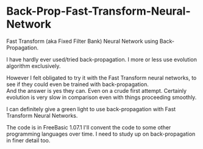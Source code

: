 # Back-Prop-Fast-Transform-Neural-Network
Fast Transform (aka Fixed Filter Bank) Neural Network using Back-Propagation.

I have hardly ever used/tried back-propagation.  I more or less use evolution algorithm exclusively.

However I felt obligated to try it with the Fast Transform neural networks, to see if they could even be trained with back-propagation.  
And the answer is yes they can. Even on a crude first attempt. Certainly evolution is very slow in comparison even with things proceeding smoothly. 

I can definitely give a green light to use back-propagation with Fast Transform Neural Networks.

The code is in FreeBasic 1.07.1
I'll convent the code to some other programming languages over time.  I need to study up on back-propagation in finer detail too.
